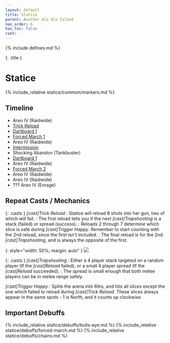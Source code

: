 ```yaml
---
layout: default
title: Statice
parent: Another Alo Alo Island
nav_order: 6
has_toc: false
root: .
---
```


{% include defines.md %}

{: .title }
# Statice

{% include_relative statice/common/markers.md %}

## Timeline

* Areo IV (Raidwide)
* [Trick Reload](./trick-reload/)
* [Dartboard 1](./dartboard-1/)
* [Forced March 1](./glitter-1/)
* Areo IV (Raidwide)
* [Intermission](./intermission/)
* Shocking Abandon (Tankbuster)
* [Dartboard 1](./dartboard-2/)
* Areo IV (Raidwide)
* [Forced March 2](./glitter-2/)
* Areo IV (Raidwide)
* Areo IV (Raidwide)
* ??? Areo IV (Enrage)

## Repeat Casts / Mechanics

{: .casts }
*[cast]Trick Reload*
: Statice will reload 8 shots into her gun, two of which will fail.
: The first reload tells you if the next *[cast]Trapshooting* is a stack
  (failed) or spread (success).
: Reloads 2 through 7 determine which slice is safe during *[cast]Trigger Happy*.
  Remember to start counting with the 2nd reload, since the first isn't included.
: The final reload is for the 2nd *[cast]Trapshooting*, and is always the
  opposite of the first.

{: style="width: 50%; margin: auto" }
![](./common/bullets.png)

{: .casts }
*[cast]Trapshooting*
: Either a 4 player stack targeted on a random player (If the *[cast]Reload*
  failed), or a small 4 player spread (If the *[cast]Reload* succeeded).
: The spread is small enough that both melee players can be in melee range safely.

*[cast]Trigger Happy*
: Splits the arena into 6ths, and hits all slices except the one which failed to
  reload during *[cast]Trick Reload*. These slices always appear in the same
  spots - 1 is North, and it counts up clockwise.

## Important Debuffs

<div class="debuffs" markdown="1">
{% include_relative statice/debuffs/bulls-eye.md %}
{% include_relative statice/debuffs/forced-march.md %}
{% include_relative statice/debuffs/chains.md %}
</div>
